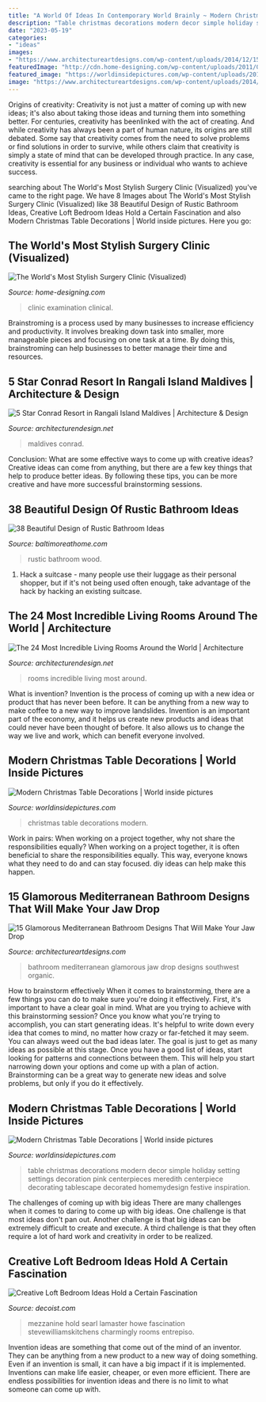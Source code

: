 ```yaml
---
title: "A World Of Ideas In Contemporary World Brainly ~ Modern Christmas Table Decorations"
description: "Table christmas decorations modern decor simple holiday setting settings decoration pink centerpieces meredith centerpiece decorating tablescape decorated homemydesign festive inspiration"
date: "2023-05-19"
categories:
- "ideas"
images:
- "https://www.architectureartdesigns.com/wp-content/uploads/2014/12/15-Glamorous-Mediterranean-Bathroom-Designs-That-Will-Make-Your-Jaw-Drop-15-630x814.jpg"
featuredImage: "http://cdn.home-designing.com/wp-content/uploads/2011/04/medical-office-interior.jpg"
featured_image: "https://worldinsidepictures.com/wp-content/uploads/2013/12/Modern-Christmas-Table-Decorations-for-2012_17.jpg"
image: "https://www.architectureartdesigns.com/wp-content/uploads/2014/12/15-Glamorous-Mediterranean-Bathroom-Designs-That-Will-Make-Your-Jaw-Drop-15-630x814.jpg"
---
```



Origins of creativity:
Creativity is not just a matter of coming up with new ideas; it's also about taking those ideas and turning them into something better. For centuries, creativity has beenlinked with the act of creating. And while creativity has always been a part of human nature, its origins are still debated. Some say that creativity comes from the need to solve problems or find solutions in order to survive, while others claim that creativity is simply a state of mind that can be developed through practice. In any case, creativity is essential for any business or individual who wants to achieve success.

	

		
searching about The World&#039;s Most Stylish Surgery Clinic (Visualized) you've came to the right page. We have 8 Images about The World&#039;s Most Stylish Surgery Clinic (Visualized) like 38 Beautiful Design of Rustic Bathroom Ideas, Creative Loft Bedroom Ideas Hold a Certain Fascination and also Modern Christmas Table Decorations | World inside pictures. Here you go:
		
    
## The World&#039;s Most Stylish Surgery Clinic (Visualized)

<img loading=lazy src="http://cdn.home-designing.com/wp-content/uploads/2011/04/medical-office-interior.jpg" onerror="this.onerror=null;this.src='https://tse4.mm.bing.net/th?id=OIP.BwiNOJIn28-gmpZ9LL43lgHaFj&amp;pid=15.1';" alt="The World&#039;s Most Stylish Surgery Clinic (Visualized)">

_Source: home-designing.com_

>clinic examination clinical. 

	

Brainstroming is a process used by many businesses to increase efficiency and productivity. It involves breaking down task into smaller, more manageable pieces and focusing on one task at a time. By doing this, brainstroming can help businesses to better manage their time and resources.

    
## 5 Star Conrad Resort In Rangali Island Maldives | Architecture &amp; Design

<img loading=lazy src="https://cdn.architecturendesign.net/wp-content/uploads/2014/08/Conrad-Rangai-45.jpg" onerror="this.onerror=null;this.src='https://tse2.mm.bing.net/th?id=OIP.zYeXrti5wsD6NTSrlANHywHaLJ&amp;pid=15.1';" alt="5 Star Conrad Resort in Rangali Island Maldives | Architecture &amp; Design">

_Source: architecturendesign.net_

>maldives conrad. 

	

Conclusion: What are some effective ways to come up with creative ideas?
Creative ideas can come from anything, but there are a few key things that help to produce better ideas. By following these tips, you can be more creative and have more successful brainstorming sessions.

    
## 38 Beautiful Design Of Rustic Bathroom Ideas

<img loading=lazy src="https://www.baltimoreathome.com/wp-content/uploads/2017/08/Rustic-Bathroom-Rugs-Ethnic-Carpets-Wood-Coating-And-Wall-Cages.jpg" onerror="this.onerror=null;this.src='https://tse3.mm.bing.net/th?id=OIP.Ks-ubA4hePZwpMwT_76LnQHaLH&amp;pid=15.1';" alt="38 Beautiful Design of Rustic Bathroom Ideas">

_Source: baltimoreathome.com_

>rustic bathroom wood. 

	

1. Hack a suitcase - many people use their luggage as their personal shopper, but if it's not being used often enough, take advantage of the hack by hacking an existing suitcase.

    
## The 24 Most Incredible Living Rooms Around The World | Architecture

<img loading=lazy src="https://cdn.architecturendesign.net/wp-content/uploads/2014/09/20-Most-Incredible-Living-Rooms-13.jpg" onerror="this.onerror=null;this.src='https://tse2.mm.bing.net/th?id=OIP.UmSL9N1czk22YM9JHEw8zAHaLG&amp;pid=15.1';" alt="The 24 Most Incredible Living Rooms Around the World | Architecture">

_Source: architecturendesign.net_

>rooms incredible living most around. 

	

What is invention?
Invention is the process of coming up with a new idea or product that has never been before. It can be anything from a new way to make coffee to a new way to improve landslides. 
Invention is an important part of the economy, and it helps us create new products and ideas that could never have been thought of before. It also allows us to change the way we live and work, which can benefit everyone involved.

    
## Modern Christmas Table Decorations | World Inside Pictures

<img loading=lazy src="https://worldinsidepictures.com/wp-content/uploads/2013/12/Modern-Christmas-Table-Decorations-for-2012_17.jpg" onerror="this.onerror=null;this.src='https://tse2.mm.bing.net/th?id=OIP.rMhXOkhWqERzwmzkKjuqUAHaJ4&amp;pid=15.1';" alt="Modern Christmas Table Decorations | World inside pictures">

_Source: worldinsidepictures.com_

>christmas table decorations modern. 

	

Work in pairs: When working on a project together, why not share the responsibilities equally?
When working on a project together, it is often beneficial to share the responsibilities equally. This way, everyone knows what they need to do and can stay focused. diy ideas can help make this happen.

    
## 15 Glamorous Mediterranean Bathroom Designs That Will Make Your Jaw Drop

<img loading=lazy src="https://www.architectureartdesigns.com/wp-content/uploads/2014/12/15-Glamorous-Mediterranean-Bathroom-Designs-That-Will-Make-Your-Jaw-Drop-15-630x814.jpg" onerror="this.onerror=null;this.src='https://tse3.mm.bing.net/th?id=OIP.qBOW2J4bcvS464b6LmTkKAHaJk&amp;pid=15.1';" alt="15 Glamorous Mediterranean Bathroom Designs That Will Make Your Jaw Drop">

_Source: architectureartdesigns.com_

>bathroom mediterranean glamorous jaw drop designs southwest organic. 

	

How to brainstorm effectively
When it comes to brainstorming, there are a few things you can do to make sure you're doing it effectively. First, it's important to have a clear goal in mind. What are you trying to achieve with this brainstorming session? Once you know what you're trying to accomplish, you can start generating ideas. It's helpful to write down every idea that comes to mind, no matter how crazy or far-fetched it may seem. You can always weed out the bad ideas later. The goal is just to get as many ideas as possible at this stage. Once you have a good list of ideas, start looking for patterns and connections between them. This will help you start narrowing down your options and come up with a plan of action. Brainstorming can be a great way to generate new ideas and solve problems, but only if you do it effectively.

    
## Modern Christmas Table Decorations | World Inside Pictures

<img loading=lazy src="https://worldinsidepictures.com/wp-content/uploads/2013/12/Modern-Christmas-Table-Decorations-for-2012_30.jpg" onerror="this.onerror=null;this.src='https://tse3.mm.bing.net/th?id=OIP.NvDrvZHzcOeJaFh8sj4YdAHaLH&amp;pid=15.1';" alt="Modern Christmas Table Decorations | World inside pictures">

_Source: worldinsidepictures.com_

>table christmas decorations modern decor simple holiday setting settings decoration pink centerpieces meredith centerpiece decorating tablescape decorated homemydesign festive inspiration. 

	

The challenges of coming up with big ideas
There are many challenges when it comes to daring to come up with big ideas. One challenge is that most ideas don't pan out. Another challenge is that big ideas can be extremely difficult to create and execute. A third challenge is that they often require a lot of hard work and creativity in order to be realized.

    
## Creative Loft Bedroom Ideas Hold A Certain Fascination

<img loading=lazy src="https://cdn.decoist.com/wp-content/uploads/2012/12/glass-bedroom-wall.jpg" onerror="this.onerror=null;this.src='https://tse1.mm.bing.net/th?id=OIP.FP91sxJrdAm0VCG3Izl3jAHaK7&amp;pid=15.1';" alt="Creative Loft Bedroom Ideas Hold a Certain Fascination">

_Source: decoist.com_

>mezzanine hold searl lamaster howe fascination stevewilliamskitchens charmingly rooms entrepiso. 

	

Invention ideas are something that come out of the mind of an inventor. They can be anything from a new product to a new way of doing something. Even if an invention is small, it can have a big impact if it is implemented. Inventions can make life easier, cheaper, or even more efficient. There are endless possibilities for invention ideas and there is no limit to what someone can come up with.

